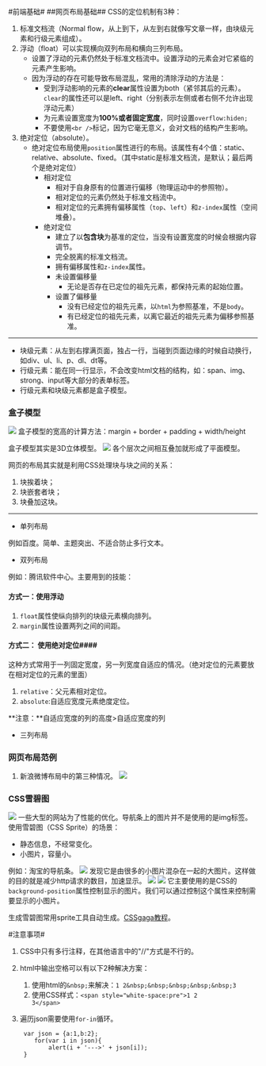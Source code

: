 #前端基础#
##网页布局基础##
CSS的定位机制有3种：

1. 标准文档流（Normal flow，从上到下，从左到右就像写文章一样，由块级元素和行级元素组成）。
2. 浮动（float）可以实现横向双列布局和横向三列布局。
	- 设置了浮动的元素仍然处于标准文档流中。设置浮动的元素会对它紧临的元素产生影响。
	- 因为浮动的存在可能导致布局混乱，常用的清除浮动的方法是：
		- 受到浮动影响的元素的**clear**属性设置为both（紧邻其后的元素）。`clear`的属性还可以是left、right（分别表示左侧或者右侧不允许出现浮动元素）
		- 为元素设置宽度为**100%**或者**固定宽度**，同时设置`overflow:hiden;`
		- 不要使用`<br />`标记，因为它毫无意义，会对文档的结构产生影响。
3. 绝对定位（absolute）。
	- 绝对定位布局使用`position`属性进行的布局。该属性有4个值：static、relative、absolute、fixed。（其中static是标准文档流，是默认；最后两个是绝对定位）
		- 相对定位
			- 相对于自身原有的位置进行偏移（物理运动中的参照物）。
			- 相对定位的元素仍然处于标准文档流中。
			- 相对定位的元素拥有偏移属性（`top`、`left`）和`z-index`属性（空间堆叠）。
		- 绝对定位
			- 建立了以**包含块**为基准的定位，当没有设置宽度的时候会根据内容调节。
			- 完全脱离的标准文档流。
			- 拥有偏移属性和`z-index`属性。
			- 未设置偏移量
				- 无论是否存在已定位的祖先元素，都保持元素的起始位置。
			- 设置了偏移量
				- 没有已经定位的祖先元素，以`html`为参照基准，不是`body`。
				- 有已经定位的祖先元素，以离它最近的祖先元素为偏移参照基准。

----------

- 块级元素：从左到右撑满页面，独占一行，当碰到页面边缘的时候自动换行，如div、ul、li、p、dl、dt等。
- 行级元素：能在同一行显示，不会改变html文档的结构，如：span、img、strong、input等大部分的表单标签。
- 行级元素和块级元素都是盒子模型。

### 盒子模型 ###
![](http://i.imgur.com/xJV03Ss.jpg)
盒子模型的宽高的计算方法：margin + border + padding + width/height

盒子模型其实是3D立体模型。
![](http://i.imgur.com/fWpDo8i.jpg)
各个层次之间相互叠加就形成了平面模型。

网页的布局其实就是利用CSS处理块与块之间的关系：

1. 块挨着块；
2. 块嵌套者块；
3. 块叠加这块。

----------

- 单列布局

例如百度。简单、主题突出、不适合防止多行文本。

- 双列布局

例如：腾讯软件中心。主要用到的技能：
#### 方式一：使用浮动 ####

1. `float`属性使纵向排列的块级元素横向排列。
2. `margin`属性设置两列之间的间距。

#### 方式二： 使用绝对定位####
这种方式常用于一列固定宽度，另一列宽度自适应的情况。（绝对定位的元素要放在相对定位的元素的里面）

1. `relative`：父元素相对定位。
2. `absolute`:自适应宽度元素绝度定位。

**注意：**自适应宽度的列的高度>自适应宽度的列

- 三列布局


### 网页布局范例 ###
1. 新浪微博布局中的第三种情况。
![](http://i.imgur.com/jcmuVIU.jpg)

### CSS雪碧图 ###
![](http://i.imgur.com/RDHNItr.jpg)
一些大型的网站为了性能的优化。导航条上的图片并不是使用的是img标签。使用雪碧图（CSS Sprite）的场景：

- 静态信息，不经常变化。
- 小图片，容量小。

例如：淘宝的导航条。
![](http://i.imgur.com/GowMdOB.jpg)
发现它是由很多的小图片混杂在一起的大图片。这样做的目的就是减少http请求的数目，加速显示。
![](http://i.imgur.com/uJVBSIc.png)
![](http://i.imgur.com/j7LAPz2.jpg)
它主要使用的是CSS的`background-position`属性控制显示的图片。我们可以通过控制这个属性来控制需要显示的小图片。

生成雪碧图常用sprite工具自动生成。[CSSgaga教程](http://www.99css.com/1524/)。

#注意事项#

1. CSS中只有多行注释，在其他语言中的"//"方式是不行的。
2. html中输出空格可以有以下2种解决方案：
	1.  使用html的`&nbsp;`来解决：`1 2&nbsp;&nbsp;&nbsp;&nbsp;&nbsp;3`
	2.  使用CSS样式：`<span style="white-space:pre">1 2          3</span>`
3.  遍历json需要使用`for-in`循环。

		 var json = {a:1,b:2};
		  	for(var i in json){
				alert(i + '--->' + json[i]);
		 }
